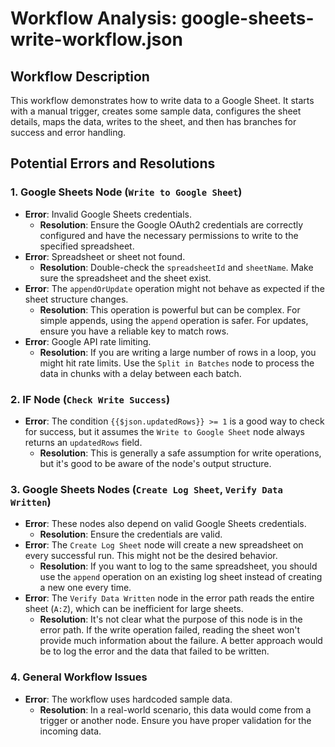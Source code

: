 # Workflow Analysis: google-sheets-write-workflow.json

## Workflow Description

This workflow demonstrates how to write data to a Google Sheet. It starts with a manual trigger, creates some sample data, configures the sheet details, maps the data, writes to the sheet, and then has branches for success and error handling.

## Potential Errors and Resolutions

### 1. Google Sheets Node (`Write to Google Sheet`)

*   **Error**: Invalid Google Sheets credentials.
    *   **Resolution**: Ensure the Google OAuth2 credentials are correctly configured and have the necessary permissions to write to the specified spreadsheet.
*   **Error**: Spreadsheet or sheet not found.
    *   **Resolution**: Double-check the `spreadsheetId` and `sheetName`. Make sure the spreadsheet and the sheet exist.
*   **Error**: The `appendOrUpdate` operation might not behave as expected if the sheet structure changes.
    *   **Resolution**: This operation is powerful but can be complex. For simple appends, using the `append` operation is safer. For updates, ensure you have a reliable key to match rows.
*   **Error**: Google API rate limiting.
    *   **Resolution**: If you are writing a large number of rows in a loop, you might hit rate limits. Use the `Split in Batches` node to process the data in chunks with a delay between each batch.

### 2. IF Node (`Check Write Success`)

*   **Error**: The condition `{{$json.updatedRows}} >= 1` is a good way to check for success, but it assumes the `Write to Google Sheet` node always returns an `updatedRows` field.
    *   **Resolution**: This is generally a safe assumption for write operations, but it's good to be aware of the node's output structure.

### 3. Google Sheets Nodes (`Create Log Sheet`, `Verify Data Written`)

*   **Error**: These nodes also depend on valid Google Sheets credentials.
    *   **Resolution**: Ensure the credentials are valid.
*   **Error**: The `Create Log Sheet` node will create a new spreadsheet on every successful run. This might not be the desired behavior.
    *   **Resolution**: If you want to log to the same spreadsheet, you should use the `append` operation on an existing log sheet instead of creating a new one every time.
*   **Error**: The `Verify Data Written` node in the error path reads the entire sheet (`A:Z`), which can be inefficient for large sheets.
    *   **Resolution**: It's not clear what the purpose of this node is in the error path. If the write operation failed, reading the sheet won't provide much information about the failure. A better approach would be to log the error and the data that failed to be written.

### 4. General Workflow Issues

*   **Error**: The workflow uses hardcoded sample data.
    *   **Resolution**: In a real-world scenario, this data would come from a trigger or another node. Ensure you have proper validation for the incoming data.
